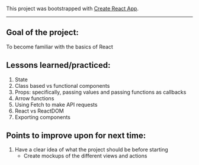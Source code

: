 This project was bootstrapped with [Create React App](https://github.com/facebook/create-react-app).

-----------------------------------------------------------------------------------------------------
## Goal of the project:
To become familiar with the basics of React

## Lessons learned/practiced:
1. State
2. Class based vs functional components
3. Props: specifically, passing values and passing functions as callbacks
4. Arrow functions
5. Using Fetch to make API requests
6. React vs ReactDOM
7. Exporting components

## Points to improve upon for next time:
1. Have a clear idea of what the project should be before starting
    * Create mockups of the different views and actions

